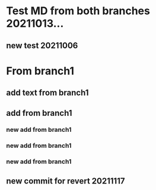 # Test MD from both branches 20211013...


## new test 20211006

# From branch1
## add text from branch1

## add from branch1
### new add from branch1
### new add from branch1
### new add from branch1


## new commit for revert 20211117
